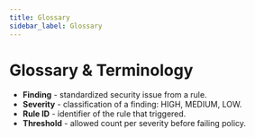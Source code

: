 ```yaml
---
title: Glossary
sidebar_label: Glossary
---
```


# Glossary & Terminology

- **Finding** - standardized security issue from a rule.
- **Severity** - classification of a finding: HIGH, MEDIUM, LOW.
- **Rule ID** - identifier of the rule that triggered.
- **Threshold** - allowed count per severity before failing policy.
